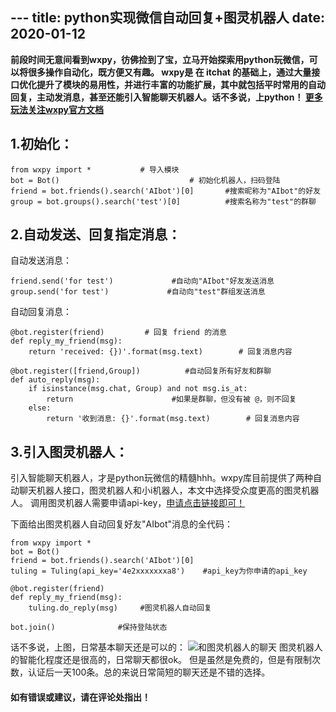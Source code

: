 ﻿﻿---
title: python实现微信自动回复+图灵机器人
date: 2020-01-12
---
**前段时间无意间看到wxpy，彷佛捡到了宝，立马开始探索用python玩微信，可以将很多操作自动化，既方便又有趣。
wxpy是 在 itchat 的基础上，通过大量接口优化提升了模块的易用性，并进行丰富的功能扩展，其中就包括平时常用的自动回复，主动发消息，甚至还能引入智能聊天机器人。话不多说，上python！
[更多玩法关注wxpy官方文档](https://wxpy.readthedocs.io/zh/latest/)**
## 1.初始化：
```
from wxpy import *           # 导入模块
bot = Bot()                             # 初始化机器人，扫码登陆 
friend = bot.friends().search('AIbot')[0]       #搜索昵称为"AIbot"的好友
group = bot.groups().search('test')[0]          #搜索名称为"test"的群聊
```

## 2.自动发送、回复指定消息：
自动发送消息：
```
friend.send('for test')             #自动向"AIbot"好友发送消息
group.send('for test')             #自动向"test"群组发送消息
```
自动回复消息：
```
@bot.register(friend)         # 回复 friend 的消息
def reply_my_friend(msg):
    return 'received: {})'.format(msg.text)        # 回复消息内容

@bot.register([friend,Group])          #自动回复所有好友和群聊
def auto_reply(msg):
    if isinstance(msg.chat, Group) and not msg.is_at:
        return                      #如果是群聊，但没有被 @，则不回复
    else:
        return '收到消息: {}'.format(msg.text)        # 回复消息内容
```

## 3.引入图灵机器人：
引入智能聊天机器人，才是python玩微信的精髓hhh。wxpy库目前提供了两种自动聊天机器人接口，图灵机器人和小i机器人，本文中选择受众度更高的图灵机器人。
调用图灵机器人需要申请api-key，[申请点击链接即可！](http://www.turingapi.com/)

下面给出图灵机器人自动回复好友"AIbot"消息的全代码：

```
from wxpy import *
bot = Bot()
friend = bot.friends().search('AIbot')[0]
tuling = Tuling(api_key='4e2xxxxxxxa8')    #api_key为你申请的api_key

@bot.register(friend)
def reply_my_friend(msg):
    tuling.do_reply(msg)     #图灵机器人自动回复

bot.join()              #保持登陆状态
```
话不多说，上图，日常基本聊天还是可以的：
![和图灵机器人的聊天](https://imgconvert.csdnimg.cn/aHR0cHM6Ly9zMS5heDF4LmNvbS8yMDIwLzA1LzA3L1ltVDlmSy5qcGc?x-oss-process=image/format,png)
图灵机器人的智能化程度还是很高的，日常聊天都很ok。
但是虽然是免费的，但是有限制次数，认证后一天100条。总的来说日常简短的聊天还是不错的选择。
#### 如有错误或建议，请在评论处指出！
